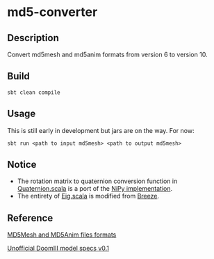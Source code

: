 # md5-converter

## Description

Convert md5mesh and md5anim formats from version 6 to version 10.

## Build

`sbt clean compile`

## Usage

This is still early in development but jars are on the way. For now:

`sbt run <path to input md5mesh> <path to output md5mesh>`

## Notice

 - The rotation matrix to quaternion conversion function in [Quaternion.scala](src/main/scala/com/mjsonofharry/md5mesh/converter/Quaternion.scala) is a port of the [NiPy implementation](https://github.com/nipy/nibabel/blob/master/nibabel/quaternions.py).
 - The entirety of [Eig.scala](src/main/scala/com/mjsonofharry/md5mesh/converter/Eig.scala) is modified from [Breeze](https://github.com/scalanlp/breeze/blob/master/math/src/main/scala/breeze/linalg/functions/eig.scala).

## Reference

[MD5Mesh and MD5Anim files formats](http://tfc.duke.free.fr/coding/md5-specs-en.html)

[Unofficial DoomIII model specs v0.1](https://www.doomworld.com/forum/topic/57897-alpha-shotgun-mod/?page=4&tab=comments#comment-1581404)